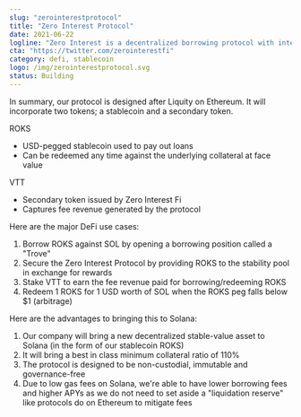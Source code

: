 ```yaml
---
slug: "zerointerestprotocol"
title: "Zero Interest Protocol"
date: 2021-06-22
logline: "Zero Interest is a decentralized borrowing protocol with interest-free loans, high capital efficiency, and censorship-resistant stablecoins on Solana."
cta: "https://twitter.com/zerointerestfi"
category: defi, stablecoin
logo: /img/zerointerestprotocol.svg
status: Building
---
```


In summary, our protocol is designed after Liquity on Ethereum. It will incorporate two tokens; a stablecoin and a secondary token.

ROKS

- USD-pegged stablecoin used to pay out loans
- Can be redeemed any time against the underlying collateral at face value

VTT

- Secondary token issued by Zero Interest Fi
- Captures fee revenue generated by the protocol

Here are the major DeFi use cases:

1. Borrow ROKS against SOL by opening a borrowing position called a "Trove"
2. Secure the Zero Interest Protocol by providing ROKS to the stability pool in exchange for rewards
3. Stake VTT to earn the fee revenue paid for borrowing/redeeming ROKS
4. Redeem 1 ROKS for 1 USD worth of SOL when the ROKS peg falls below $1 (arbitrage)

Here are the advantages to bringing this to Solana:

1. Our company will bring a new decentralized stable-value asset to Solana (in the form of our stablecoin ROKS)
2. It will bring a best in class minimum collateral ratio of 110%
3. The protocol is designed to be non-custodial, immutable and governance-free
4. Due to low gas fees on Solana, we're able to have lower borrowing fees and higher APYs as we do not need to set aside a "liquidation reserve" like protocols do on Ethereum to mitigate fees
